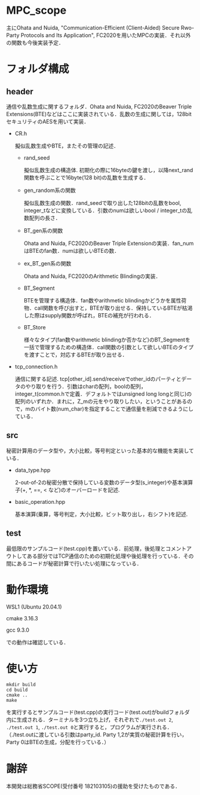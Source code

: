 # MPC_scope
主にOhata and Nuida, "Communication-Efficient (Client-Aided) Secure Rwo-Party Protocols and Its Application", FC2020を用いたMPCの実装．それ以外の関数も今後実装予定．

# フォルダ構成
## header
通信や乱数生成に関するフォルダ．Ohata and Nuida, FC2020のBeaver Triple Extensions(BTE)などはここに実装されている．乱数の生成に関しては，128bitセキュリティのAESを用いて実装．

- CR.h

    擬似乱数生成やBTE，またその管理の記述．
    
    - rand_seed
        
        擬似乱数生成の構造体. 初期化の際に16byteの鍵を渡し，以降next_rand関数を呼ぶことで16byte(128 bit)の乱数を生成する．

    - gen_random系の関数

        擬似乱数生成の関数．rand_seedで取り出した128bitの乱数をbool, integer_tなどに変換している．引数のnumは欲しいbool / integer_tの乱数配列の長さ．

    - BT_gen系の関数

        Ohata and Nuida, FC2020のBeaver Triple Extensionの実装．fan_numはBTEのfan数．numは欲しいBTEの数．

    - ex_BT_gen系の関数

        Ohata and Nuida, FC2020のArithmetic Blindingの実装．

    - BT_Segment

        BTEを管理する構造体．fan数やarithmetic blindingかどうかを属性荷物．call関数を呼び出すと，BTEが取り出せる．保持しているBTEが枯渇した際はsupply関数が呼ばれ，BTEの補充が行われる．

    - BT_Store

        様々なタイプ(fan数やarithmetic blindingか否かなど)のBT_Segmentを一括で管理するための構造体．call関数の引数として欲しいBTEのタイプを渡すことで，対応するBTEが取り出せる．


- tcp_connection.h

    通信に関する記述. tcp[other_id].send/receiveでother_idのパーティとデータのやり取りを行う．引数はcharの配列，boolの配列，integer_t(common.hで定義．デフォルトではunsigned long longと同じ)の配列のいずれか．まれに，Z_mの元をやり取りしたい，ということがあるので，mのバイト数(num_char)を指定することで通信量を削減できるようにしている．


## src
秘密計算用のデータ型や，大小比較，等号判定といった基本的な機能を実装している．
- data_type.hpp
    
    2-out-of-2の秘密分散で保持している変数のデータ型(s_integer)や基本演算子(+, *, ==, < など)のオーバーロードを記述.

- basic_operation.hpp
    
    基本演算(乗算，等号判定，大小比較，ビット取り出し，右シフト)を記述.


## test
最低限のサンプルコード(test.cpp)を置いている．前処理，後処理とコメントアウトしてある部分ではTCP通信のための初期化処理や後処理を行っている．その間にあるコードが秘密計算で行いたい処理になっている．

# 動作環境

WSL1 (Ubuntu 20.04.1)

cmake 3.16.3

gcc 9.3.0

での動作は確認している．

# 使い方
```
mkdir build
cd build
cmake ..
make
```
を実行するとサンプルコード(test.cpp)の実行コード(test.out)がbuildフォルダ内に生成される．ターミナルを3つ立ち上げ，それぞれで`./test.out 2`, `./test.out 1`, `./test.out 0`と実行すると，プログラムが実行される．（./test.outに渡している引数はparty_id. Party 1,2が実質の秘密計算を行い，Party 0はBTEの生成，分配を行っている．）

# 謝辞
本開発は総務省SCOPE(受付番号 182103105)の援助を受けたものである．
